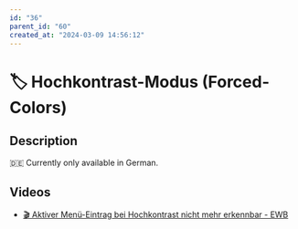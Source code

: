 ```yaml
---
id: "36"
parent_id: "60"
created_at: "2024-03-09 14:56:12"
---
```


# 🏷️ Hochkontrast-Modus (Forced-Colors)

## Description

🇩🇪 Currently only available in German.

## Videos

- [🎬 Aktiver Menü-Eintrag bei Hochkontrast nicht mehr erkennbar - EWB](/en/videos/aktiver-menu-eintrag-bei-hochkontrast-nicht-mehr-erkennbar-ewb)